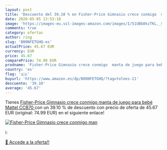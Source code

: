```yaml
---
layout: post
title: 'Descuento del 39.10 % en Fisher-Price Gimnasio crece conmigo  man'
date: 2020-05-05 13:53:18
image: 'https://images-eu.ssl-images-amazon.com/images/I/51UBb8kzTKL._SL200_.jpg'
comments: true
category: ofertas
author: ring
slug: 'B00NFETGHQ-es'
actualPrice: 45.67 EUR
currency: EUR
price: 45.67
comparePrice: 74.99 EUR
prodname: 'Fisher-Price Gimnasio crece conmigo  manta de juego para bebé  Mattel CCB70 '
country: 'es'
flag: '🇪🇸'
buyurl: 'https://www.amazon.es/dp/B00NFETGHQ/?tag=tolees-21'
descuento: '39.10'
average: '45.67'
---
```


Tienes [Fisher-Price Gimnasio crece conmigo  manta de juego para bebé  Mattel CCB70 ](https://www.amazon.es/dp/B00NFETGHQ/?tag=tolees-21) con un 39.10 % de descuento con precio de oferta de 45.67 EUR (original: 74.99 EUR) en el siguiente enlace!

[![Fisher-Price Gimnasio crece conmigo  man](https://images-eu.ssl-images-amazon.com/images/I/51UBb8kzTKL._SL200_.jpg)](https://www.amazon.es/dp/B00NFETGHQ/?tag=tolees-21)

ℹ️:


[🛒 Accede a la oferta!!](https://www.amazon.es/dp/B00NFETGHQ/?tag=tolees-21)

